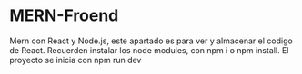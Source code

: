 # MERN-Froend
Mern con React y Node.js, este apartado es para ver y almacenar el codigo de React.
Recuerden instalar los node modules, con npm i o npm install.
El proyecto se inicia con npm run dev
